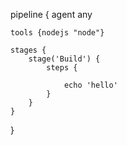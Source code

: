 pipeline {
    agent any
    
    tools {nodejs "node"} 
    
    stages {
        stage('Build') {
            steps {
                
                echo 'hello'
            }
        }
    }
}

